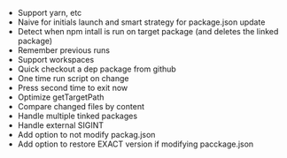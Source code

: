 - Support yarn, etc
- Naive for initials launch and smart strategy for package.json update
- Detect when npm intall is run on target package (and deletes the linked package)
- Remember previous runs
- Support workspaces
- Quick checkout a dep package from github
- One time run script on change
- Press second time to exit now
- Optimize getTargetPath
- Compare changed files by content
- Handle multiple tinked packages
- Handle external SIGINT
- Add option to not modify packag.json
- Add option to restore EXACT version if modifying pacckage.json
